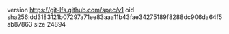 version https://git-lfs.github.com/spec/v1
oid sha256:dd3183121b07297a71ee83aaa11b43fae34275189f8288dc906da64f5ab87863
size 24894
